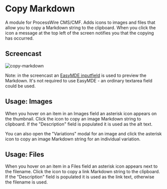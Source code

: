 # Copy Markdown

A module for ProcessWire CMS/CMF. Adds icons to images and files that allow you to copy a Markdown string to the clipboard. When you click the icon a message at the top left of the screen notifies you that the copying has occurred.

## Screencast

![copy-markdown](https://user-images.githubusercontent.com/1538852/114258813-596d5a80-9a1d-11eb-8a33-7d89982d667f.gif)

Note: in the screencast an [EasyMDE inputfield](https://github.com/Toutouwai/InputfieldEasyMDE) is used to preview the Markdown. It's not required to use EasyMDE - an ordinary textarea field could be used.

## Usage: Images

When you hover on an item in an Images field an asterisk icon appears on the thumbnail. Click the icon to copy an image Markdown string to clipboard. If the "Description" field is populated it is used as the alt text.

You can also open the "Variations" modal for an image and click the asterisk icon to copy an image Markdown string for an individual variation.

## Usage: Files

When you hover on an item in a Files field an asterisk icon appears next to the filename. Click the icon to copy a link Markdown string to the clipboard. If the "Description" field is populated it is used as the link text, otherwise the filename is used. 